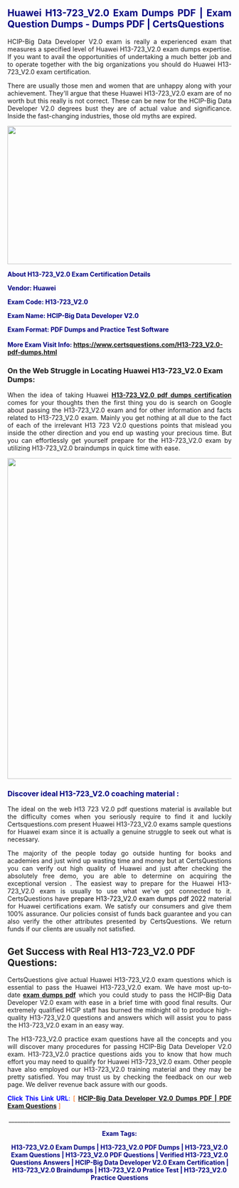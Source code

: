 <h2 style="text-align: justify;"><span style="color: #000080;">Huawei H13-723_V2.0 Exam Dumps PDF | Exam Question Dumps - Dumps PDF | CertsQuestions</span></h2>
<p style="text-align: justify;">HCIP-Big Data Developer V2.0 exam is really a experienced exam that measures a specified level of Huawei  H13-723_V2.0 exam dumps expertise. If you want to avail the opportunities of undertaking a much better job and to operate together with the big organizations you should do Huawei H13-723_V2.0 exam certification.</p>
<p style="text-align: justify;">There are usually those men and women that are unhappy along with your achievement. They'll argue that these Huawei  H13-723_V2.0 exam are of no worth but this really is not correct. These can be new for the HCIP-Big Data Developer V2.0 degrees bust they are of actual value and significance. Inside the fast-changing industries, those old myths are expired.</p>
<p><img style="display: block; margin-left: auto; margin-right: auto;" src="https://i.imgur.com/eaP4ae9.png" width="840" height="310" /></p>
<p><span style="color: #000080;"><strong>About H13-723_V2.0 Exam Certification Details</strong></span></p>
<p><span style="color: #000080;"><strong>Vendor: Huawei<br /></strong></span></p>
<p><span style="color: #000080;"><strong>Exam Code: H13-723_V2.0</strong></span></p>
<p><span style="color: #000080;"><strong>Exam Name: HCIP-Big Data Developer V2.0</strong></span></p>
<p><span style="color: #000080;"><strong>Exam Format: PDF Dumps and Practice Test Software<br /><br />More Exam Visit Info: <span style="color: #ff6600;"><a href="https://www.certsquestions.com/H13-723_V2.0-pdf-dumps.html">https://www.certsquestions.com/H13-723_V2.0-pdf-dumps.html</a></span></strong></span></p>
<h3>On the Web Struggle in Locating Huawei H13-723_V2.0 Exam Dumps:</h3>
<p style="text-align: justify;">When the idea of taking Huawei <a href="https://www.certsquestions.com/H13-723_V2.0-pdf-dumps.html"><strong> H13-723_V2.0 pdf dumps certification</strong></a> comes for your thoughts then the first thing you do is search on Google about passing the H13-723_V2.0 exam and for other information and facts related to H13-723_V2.0 exam. Mainly you get nothing at all due to the fact of each of the irrelevant H13 723 V2.0 questions points that mislead you inside the other direction and you end up wasting your precious time. But you can effortlessly get yourself prepare for the H13-723_V2.0 exam by utilizing H13-723_V2.0 braindumps in quick time with ease.</p>
<p><a href="https://www.certsquestions.com/H13-723_V2.0-pdf-dumps.html"><img style="display: block; margin-left: auto; margin-right: auto;" src="https://i.imgur.com/pxhoKQ2.png" width="720" /></a></p>
<h3><span style="color: #000080;">Discover ideal  H13-723_V2.0 coaching material :</span></h3>
<p style="text-align: justify;">The ideal on the web H13 723 V2.0 pdf questions material is available but the difficulty comes when you seriously require to find it and luckily Certsquestions.com present Huawei H13-723_V2.0 exams sample questions for Huawei  exam since it is actually a genuine struggle to seek out what is necessary.</p>
<p style="text-align: justify;">The majority of the people today go outside hunting for books and academies and just wind up wasting time and money but at CertsQuestions you can verify out high quality of Huawei  and just after checking the absolutely free demo, you are able to determine on acquiring the exceptional version . The easiest way to prepare for the Huawei H13-723_V2.0 exam is usually to use what we've got connected to it. CertsQuestions have <span style="color: #000000;">prepare H13-723_V2.0 exam dumps pdf 2022</span> material for Huawei certifications exam. We satisfy our consumers and give them 100% assurance. Our policies consist of funds back guarantee and you can also verify the other attributes presented by CertsQuestions. We return funds if our clients are usually not satisfied.</p>
<h2>Get Success with Real H13-723_V2.0 PDF Questions:</h2>
<p style="text-align: justify;">CertsQuestions give actual Huawei H13-723_V2.0 exam questions which is essential to pass the Huawei  H13-723_V2.0 exam. We have most up-to-date<strong>&nbsp;<a href="https://www.certsquestions.com/">exam dumps pdf</a></strong>&nbsp;which you could study to pass the HCIP-Big Data Developer V2.0 exam with ease in a brief time with good final results. Our extremely qualified HCIP staff has burned the midnight oil to produce high-quality H13-723_V2.0 questions and answers which will assist you to pass the H13-723_V2.0 exam in an easy way.</p>
<p style="text-align: justify;">The H13-723_V2.0 practice exam questions have all the concepts and you will discover many procedures for passing HCIP-Big Data Developer V2.0 exam. H13-723_V2.0 practice questions aids you to know that how much effort you may need to qualify for Huawei  H13-723_V2.0 exam. Other people have also employed our H13-723_V2.0 training material and they may be pretty satisfied. You may trust us by checking the feedback on our web page. We deliver revenue back assure with our goods.</p>
<p style="text-align: justify;"><span style="color: #0000ff;"><strong>Click This Link URL</strong>:</span> <span style="color: #ff6600;">[ <strong><a href="https://www.certsquestions.com/hcip-certification.html">HCIP-Big Data Developer V2.0 Dumps PDF | PDF Exam Questions</a></strong> ]</span></p>
<p style="text-align: center;">______________________________________________________________________________</p>
<p style="text-align: center;"><span style="color: #000080;"><strong>Exam Tags:</strong></span></p>
<p style="text-align: center;"><span style="color: #000080;"><strong>H13-723_V2.0 Exam Dumps | H13-723_V2.0 PDF Dumps | H13-723_V2.0 Exam Questions | H13-723_V2.0 PDF Questions | Verified H13-723_V2.0 Questions Answers | HCIP-Big Data Developer V2.0 Exam Certification | H13-723_V2.0 Braindumps | H13-723_V2.0 Pratice Test | H13-723_V2.0 Practice Questions</strong></span></p>
